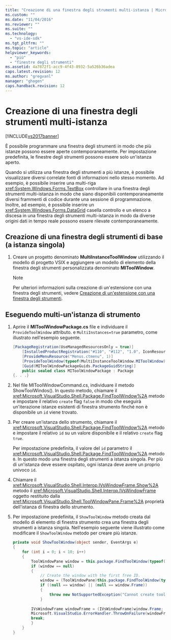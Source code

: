 ```yaml
---
title: "Creazione di una finestra degli strumenti multi-istanza | Microsoft Docs"
ms.custom: ""
ms.date: "11/04/2016"
ms.reviewer: ""
ms.suite: ""
ms.technology: 
  - "vs-ide-sdk"
ms.tgt_pltfrm: ""
ms.topic: "article"
helpviewer_keywords: 
  - "più"
  - "finestre degli strumenti"
ms.assetid: 4a7872f1-acc9-4f43-8932-5a526b36adea
caps.latest.revision: 12
ms.author: "gregvanl"
manager: "ghogen"
caps.handback.revision: 12
---
```

# Creazione di una finestra degli strumenti multi-istanza
[!INCLUDE[vs2017banner](../code-quality/includes/vs2017banner.md)]

È possibile programmare una finestra degli strumenti in modo che più istanze possono essere aperte contemporaneamente. Per impostazione predefinita, le finestre degli strumenti possono essere solo un'istanza aperto.  
  
 Quando si utilizza una finestra degli strumenti a più istanze, è possibile visualizzare diversi correlate fonti di informazioni nello stesso momento. Ad esempio, è possibile inserire una multi\-riga <xref:System.Windows.Forms.TextBox> controllare in una finestra degli strumenti multi\-istanza in modo che siano disponibili contemporaneamente diversi frammenti di codice durante una sessione di programmazione. Inoltre, ad esempio, è possibile inserire un <xref:System.Windows.Forms.DataGrid> casella controllo e un elenco a discesa in una finestra degli strumenti multi\-istanza in modo da diverse origini dati in tempo reale possono essere rilevate contemporaneamente.  
  
## Creazione di una finestra degli strumenti di base \(a istanza singola\)  
  
1.  Creare un progetto denominato **MultiInstanceToolWindow** utilizzando il modello di progetto VSIX e aggiungere un modello di elemento della finestra degli strumenti personalizzata denominato **MIToolWindow**.  
  
    > [!NOTE]
    >  Per ulteriori informazioni sulla creazione di un'estensione con una finestra degli strumenti, vedere [Creazione di un'estensione con una finestra degli strumenti](../extensibility/creating-an-extension-with-a-tool-window.md).  
  
## Eseguendo multi\-un'istanza di strumento  
  
1.  Aprire il **MIToolWindowPackage.cs** file e individuare il `ProvideToolWindow` attributo. e `MultiInstances=true` parametro, come illustrato nell'esempio seguente.  
  
    ```c#  
    [PackageRegistration(UseManagedResourcesOnly = true)]  
        [InstalledProductRegistration("#110", "#112", "1.0", IconResourceID = 400)] // Info on this package for Help/About  
        [ProvideMenuResource("Menus.ctmenu", 1)]  
        [ProvideToolWindow(typeof(MultiInstanceToolWindow.MIToolWindow), MultiInstances = true)]  
        [Guid(MIToolWindowPackageGuids.PackageGuidString)]  
        public sealed class MIToolWindowPackage : Package  
    {. . .}  
    ```  
  
2.  Nel file MIToolWindowCommand.cs, individuare il metodo ShowToolWindos\(\). In questo metodo, chiamare il <xref:Microsoft.VisualStudio.Shell.Package.FindToolWindow%2A> metodo e impostare il relativo `create` flag `false` in modo che eseguirà un'iterazione istanze esistenti di finestra strumento finché non è disponibile un `id` viene trovato.  
  
3.  Per creare un'istanza dello strumento, chiamare il <xref:Microsoft.VisualStudio.Shell.Package.FindToolWindow%2A> metodo e impostare il relativo `id` su un valore disponibile e il relativo `create` flag `true`.  
  
     Per impostazione predefinita, il valore del `id` parametro il <xref:Microsoft.VisualStudio.Shell.Package.FindToolWindow%2A> metodo `0`. In questo modo una finestra degli strumenti a istanza singola. Per più di un'istanza deve essere ospitato, ogni istanza deve avere un proprio univoco `id`.  
  
4.  Chiamare il <xref:Microsoft.VisualStudio.Shell.Interop.IVsWindowFrame.Show%2A> metodo il <xref:Microsoft.VisualStudio.Shell.Interop.IVsWindowFrame> oggetto restituito dalla <xref:Microsoft.VisualStudio.Shell.ToolWindowPane.Frame%2A> proprietà dell'istanza di finestra dello strumento.  
  
5.  Per impostazione predefinita, il `ShowToolWindow` metodo creata dal modello di elemento di finestra strumento crea una finestra degli strumenti a istanza singola. Nell'esempio seguente viene illustrato come modificare il `ShowToolWindow` metodo per creare più istanze.  
  
    ```c#  
    private void ShowToolWindow(object sender, EventArgs e)  
    {  
        for (int i = 0; i < 10; i++)  
        {  
            ToolWindowPane window = this.package.FindToolWindow(typeof(MIToolWindow), i, false);  
            if (window == null)  
            {  
                // Create the window with the first free ID.   
                window = (ToolWindowPane)this.package.FindToolWindow(typeof(MIToolWindow), i, true);  
                if ((null == window) || (null == window.Frame))  
                {  
                    throw new NotSupportedException("Cannot create tool window");  
                }  
  
            IVsWindowFrame windowFrame = (IVsWindowFrame)window.Frame;  
            Microsoft.VisualStudio.ErrorHandler.ThrowOnFailure(windowFrame.Show());  
            break;  
            }  
        }  
    }  
    ```